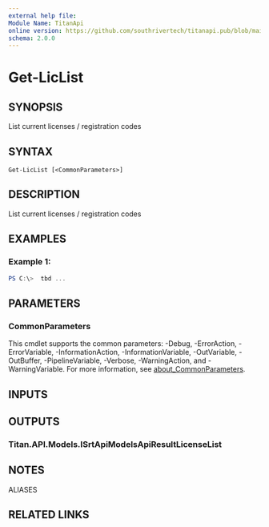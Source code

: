 ```yaml
---
external help file:
Module Name: TitanApi
online version: https://github.com/southrivertech/titanapi.pub/blob/main/sdk/powershell/readme.md
schema: 2.0.0
---
```


# Get-LicList

## SYNOPSIS
List current licenses / registration codes

## SYNTAX

```
Get-LicList [<CommonParameters>]
```

## DESCRIPTION
List current licenses / registration codes

## EXAMPLES

### Example 1:
```powershell
PS C:\>  tbd ...


```



## PARAMETERS

### CommonParameters
This cmdlet supports the common parameters: -Debug, -ErrorAction, -ErrorVariable, -InformationAction, -InformationVariable, -OutVariable, -OutBuffer, -PipelineVariable, -Verbose, -WarningAction, and -WarningVariable. For more information, see [about_CommonParameters](http://go.microsoft.com/fwlink/?LinkID=113216).

## INPUTS

## OUTPUTS

### Titan.API.Models.ISrtApiModelsApiResultLicenseList

## NOTES

ALIASES

## RELATED LINKS


